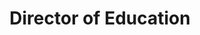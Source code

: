 ---
draft: false
name: "Gary Bailey"
title: "Director of Education"
avatar: {
    src: "https://objectstorage.us-chicago-1.oraclecloud.com/n/ax4ehqpunwgh/b/public/o/gary.png",
    alt: "Alek Cosio"
}
publishDate: "2022-11-09 15:39"
---